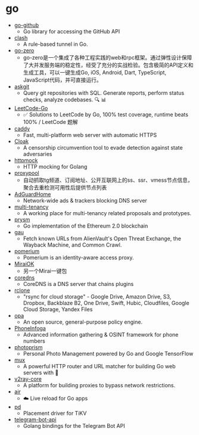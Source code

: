 # go
- [go-github](https://github.com/google/go-github)
  - Go library for accessing the GitHub API
- [clash](https://github.com/Dreamacro/clash)
  - A rule-based tunnel in Go.
- [go-zero](https://github.com/tal-tech/go-zero)
  - go-zero是一个集成了各种工程实践的web和rpc框架。通过弹性设计保障了大并发服务端的稳定性，经受了充分的实战检验。包含极简的API定义和生成工具，可以一键生成Go, iOS, Android, Dart, TypeScript, JavaScript代码，并可直接运行。
- [askgit](https://github.com/augmentable-dev/askgit)
  - Query git repositories with SQL. Generate reports, perform status checks, analyze codebases. 🔍 📊
- [LeetCode-Go](https://github.com/halfrost/LeetCode-Go)
  - ✅ Solutions to LeetCode by Go, 100% test coverage, runtime beats 100% / LeetCode 题解
- [caddy](https://github.com/caddyserver/caddy)
  - Fast, multi-platform web server with automatic HTTPS
- [Cloak](https://github.com/cbeuw/Cloak)
  - A censorship circumvention tool to evade detection against state adversaries
- [httpmock](https://github.com/jarcoal/httpmock)
  - HTTP mocking for Golang
- [proxypool](https://github.com/zu1k/proxypool)
  - 自动抓取tg频道、订阅地址、公开互联网上的ss、ssr、vmess节点信息，聚合去重检测可用性后提供节点列表
- [AdGuardHome](https://github.com/AdguardTeam/AdGuardHome)
  - Network-wide ads & trackers blocking DNS server
- [multi-tenancy](https://github.com/kubernetes-sigs/multi-tenancy)
  - A working place for multi-tenancy related proposals and prototypes.
- [prysm](https://github.com/prysmaticlabs/prysm)
  - Go implementation of the Ethereum 2.0 blockchain
- [gau](https://github.com/lc/gau)
  - Fetch known URLs from AlienVault's Open Threat Exchange, the Wayback Machine, and Common Crawl.
- [pomerium](https://github.com/pomerium/pomerium)
  - Pomerium is an identity-aware access proxy.
- [MiraiOK](https://github.com/LXY1226/MiraiOK)
  - 另一个Mirai一键包
- [coredns](https://github.com/coredns/coredns)
  - CoreDNS is a DNS server that chains plugins
- [rclone](https://github.com/rclone/rclone)
  - "rsync for cloud storage" - Google Drive, Amazon Drive, S3, Dropbox, Backblaze B2, One Drive, Swift, Hubic, Cloudfiles, Google Cloud Storage, Yandex Files
- [opa](https://github.com/open-policy-agent/opa)
  - An open source, general-purpose policy engine.
- [PhoneInfoga](https://github.com/sundowndev/PhoneInfoga)
  - Advanced information gathering & OSINT framework for phone numbers
- [photoprism](https://github.com/photoprism/photoprism)
  - Personal Photo Management powered by Go and Google TensorFlow
- [mux](https://github.com/gorilla/mux)
  - A powerful HTTP router and URL matcher for building Go web servers with 🦍
- [v2ray-core](https://github.com/v2ray/v2ray-core)
  - A platform for building proxies to bypass network restrictions.
- [air](https://github.com/cosmtrek/air)
  - ☁️ Live reload for Go apps
- [pd](https://github.com/tikv/pd)
  - Placement driver for TiKV
- [telegram-bot-api](https://github.com/go-telegram-bot-api/telegram-bot-api)
  - Golang bindings for the Telegram Bot API
